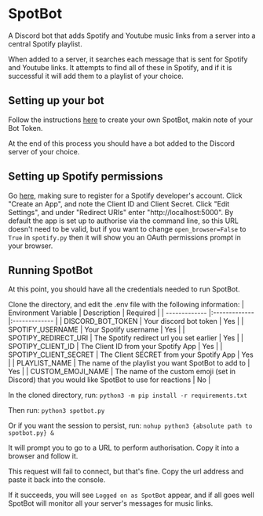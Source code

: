 # SpotBot
A Discord bot that adds Spotify and Youtube music links from a server into a central Spotify playlist.

When added to a server, it searches each message that is sent for Spotify and Youtube links. It attempts to find all of these in Spotify, and if it is successful it will add them to a playlist of your choice. 

## Setting up your bot
Follow the instructions [here](https://discordpy.readthedocs.io/en/latest/discord.html) to create your own SpotBot, makin note of your Bot Token.

At the end of this process you should have a bot added to the Discord server of your choice.

## Setting up Spotify permissions
Go [here](https://developer.spotify.com/dashboard/applications), making sure to register for a Spotify developer's account. 
Click "Create an App", and note the Client ID and Client Secret.
Click "Edit Settings", and under "Redirect URIs" enter "http://localhost:5000". By default the app is set up to authorise via the command line, so this URL doesn't need to be valid, but if you want to change `open_browser=False` to `True` in `spotify.py` then it will show you an OAuth permissions prompt in your browser.

## Running SpotBot
At this point, you should have all the credentials needed to run SpotBot.

Clone the directory, and edit the .env file  with the following information:
| Environment Variable | Description | Required |
| ------------- |:------------- |:------------- |
| DISCORD_BOT_TOKEN | Your discord bot token | Yes |
| SPOTIFY_USERNAME | Your Spotify username | Yes |
| SPOTIPY_REDIRECT_URI | The Spotify redirect url you set earlier | Yes |
| SPOTIPY_CLIENT_ID | The Client ID from your Spotify App | Yes |
| SPOTIPY_CLIENT_SECRET | The Client SECRET from your Spotify App | Yes |
| PLAYLIST_NAME | The name of the playlist you want SpotBot to add to | Yes |
| CUSTOM_EMOJI_NAME | The name of the custom emoji (set in Discord) that you would like SpotBot to use for reactions | No |

In the cloned directory, run:
`python3 -m pip install -r requirements.txt` 

Then run:
`python3 spotbot.py`

Or if you want the session to persist, run:
`nohup python3 {absolute path to spotbot.py} &`

It will prompt you to go to a URL to perform authorisation. Copy it into a browser and follow it.

This request will fail to connect, but that's fine. Copy the url address and paste it back into the console.

If it succeeds, you will see `Logged on as SpotBot` appear, and if all goes well SpotBot will monitor all your server's messages for music links.
